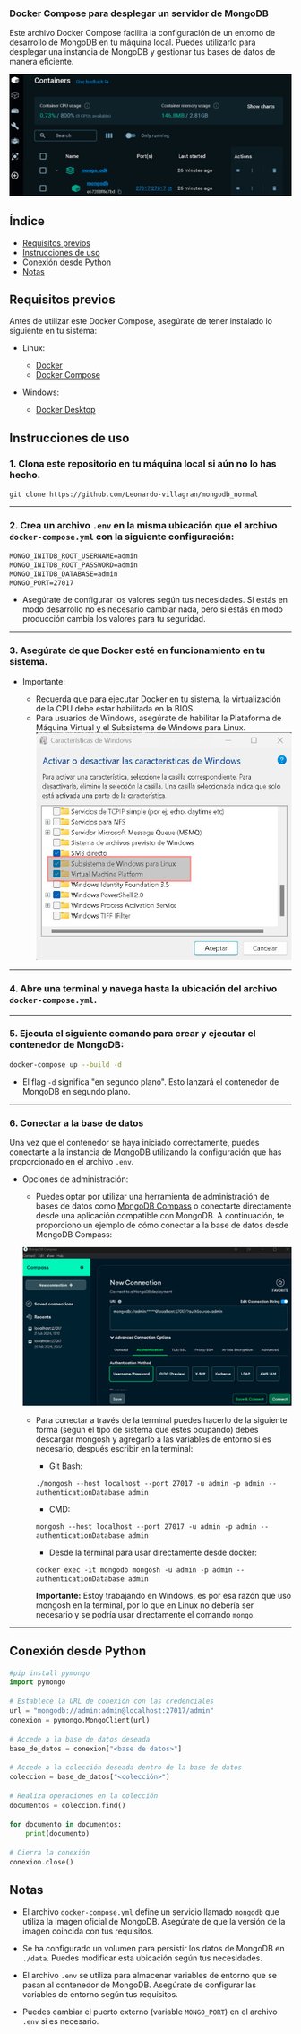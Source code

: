 ### Docker Compose para desplegar un servidor de MongoDB

Este archivo Docker Compose facilita la configuración de un entorno de desarrollo de MongoDB en tu máquina local. Puedes utilizarlo para desplegar una instancia de MongoDB y gestionar tus bases de datos de manera eficiente.

![alt text](public/images/docker_mongodb.jpg)

## Índice

* [Requisitos previos](#requisitos-previos)
* [Instrucciones de uso](#instrucciones-de-uso)
* [Conexión desde Python](#conexión-desde-python)
* [Notas](#notas)

## Requisitos previos

Antes de utilizar este Docker Compose, asegúrate de tener instalado lo siguiente en tu sistema:

* Linux:

   - [Docker](https://www.docker.com/get-started)
   - [Docker Compose](https://docs.docker.com/compose/install/)

* Windows:

   - [Docker Desktop](https://www.docker.com/products/docker-desktop/)

## Instrucciones de uso

### 1. Clona este repositorio en tu máquina local si aún no lo has hecho.

```
git clone https://github.com/Leonardo-villagran/mongodb_normal
```
---
### 2. Crea un archivo `.env` en la misma ubicación que el archivo `docker-compose.yml` con la siguiente configuración:

   ```plaintext
   MONGO_INITDB_ROOT_USERNAME=admin
   MONGO_INITDB_ROOT_PASSWORD=admin
   MONGO_INITDB_DATABASE=admin
   MONGO_PORT=27017
   ```

   - Asegúrate de configurar los valores según tus necesidades. Si estás en modo desarrollo no es necesario cambiar nada, pero si estás en modo producción cambia los valores para tu seguridad.
---
### 3. Asegúrate de que Docker esté en funcionamiento en tu sistema.

   * Importante:

      - Recuerda que para ejecutar Docker en tu sistema, la virtualización de la CPU debe estar habilitada en la BIOS.
      - Para usuarios de Windows, asegúrate de habilitar la Plataforma de Máquina Virtual y el Subsistema de Windows para Linux.
      ![Windows](public/images/windows_docker_requirements.jpg)
---
### 4. Abre una terminal y navega hasta la ubicación del archivo `docker-compose.yml`.
---
### 5. Ejecuta el siguiente comando para crear y ejecutar el contenedor de MongoDB:

   ```bash
   docker-compose up --build -d
   ```

   - El flag `-d` significa "en segundo plano". Esto lanzará el contenedor de MongoDB en segundo plano.
---
### 6. Conectar a la base de datos

Una vez que el contenedor se haya iniciado correctamente, puedes conectarte a la instancia de MongoDB utilizando la configuración que has proporcionado en el archivo `.env`.

   * Opciones de administración:
      - Puedes optar por utilizar una herramienta de administración de bases de datos como [MongoDB Compass](https://www.mongodb.com/products/compass) o conectarte directamente desde una aplicación compatible con MongoDB. A continuación, te proporciono un ejemplo de cómo conectar a la base de datos desde MongoDB Compass:

      ![Compass](public/images/compass.jpg)

      - Para conectar a través de la terminal puedes hacerlo de la siguiente forma (según el tipo de sistema que estés ocupando) debes descargar mongosh y agregarlo a las variables de entorno si es necesario, después escribir en la terminal:

         - Git Bash:
         ```
         ./mongosh --host localhost --port 27017 -u admin -p admin --authenticationDatabase admin
         ```

         - CMD: 
         ```
         mongosh --host localhost --port 27017 -u admin -p admin --authenticationDatabase admin
         ```

         - Desde la terminal para usar directamente desde docker:
         ```
         docker exec -it mongodb mongosh -u admin -p admin --authenticationDatabase admin
         ```

         **Importante:** Estoy trabajando en Windows, es por esa razón que uso mongosh en la terminal, por lo que en Linux no debería ser necesario y se podría usar directamente el comando `mongo`.
---

## Conexión desde Python

```python
#pip install pymongo
import pymongo

# Establece la URL de conexión con las credenciales
url = "mongodb://admin:admin@localhost:27017/admin"
conexion = pymongo.MongoClient(url)

# Accede a la base de datos deseada
base_de_datos = conexion["<base de datos>"]

# Accede a la colección deseada dentro de la base de datos
coleccion = base_de_datos["<colección>"]

# Realiza operaciones en la colección
documentos = coleccion.find()

for documento in documentos:
    print(documento)

# Cierra la conexión
conexion.close()
```

## Notas

- El archivo `docker-compose.yml` define un servicio llamado `mongodb` que utiliza la imagen oficial de MongoDB. Asegúrate de que la versión de la imagen coincida con tus requisitos.

- Se ha configurado un volumen para persistir los datos de MongoDB en `./data`. Puedes modificar esta ubicación según tus necesidades.

- El archivo `.env` se utiliza para almacenar variables de entorno que se pasan al contenedor de MongoDB. Asegúrate de configurar las variables de entorno según tus requisitos.

- Puedes cambiar el puerto externo (variable `MONGO_PORT`) en el archivo `.env` si es necesario.